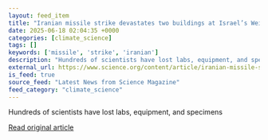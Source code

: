 ```yaml
---
layout: feed_item
title: "Iranian missile strike devastates two buildings at Israel’s Weizmann Institute"
date: 2025-06-18 02:04:35 +0000
categories: [climate_science]
tags: []
keywords: ['missile', 'strike', 'iranian']
description: "Hundreds of scientists have lost labs, equipment, and specimens"
external_url: https://www.science.org/content/article/iranian-missile-strike-devastates-two-buildings-israel-s-weizmann-institute
is_feed: true
source_feed: "Latest News from Science Magazine"
feed_category: "climate_science"
---
```


Hundreds of scientists have lost labs, equipment, and specimens

[Read original article](https://www.science.org/content/article/iranian-missile-strike-devastates-two-buildings-israel-s-weizmann-institute)
